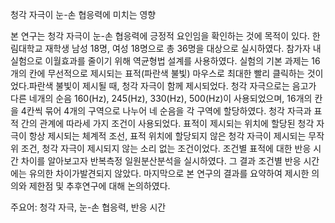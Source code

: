 청각 자극이 눈-손 협응력에 미치는 영향

본 연구는 청각 자극이 눈-손 협응력에 긍정적 요인임을 확인하는 것에 목적이 있다. 한림대학교 재학생 남성 18명, 여성 18명으로 총 36명을 대상으로 실시하였다. 참가자 내 실험으로 이월효과를 줄이기 위해 역균형법 설계를 사용하였다. 실험의 기본 과제는 16개의 칸에 무선적으로 제시되는 표적(파란색 불빛) 마우스로 최대한 빨리 클릭하는 것이었다.파란색 불빛이 제시될 때, 청각 자극이 함께 제시되었다. 청각 자극으로는 음고가 다른 네개의 순음 160(Hz), 245(Hz), 330(Hz), 500(Hz)이 사용되었으며, 16개의 칸을 4칸씩 묶어 4개의 구역으로 나누어 네 순음을 각 구역에 할당하였다. 청각 자극과 표적 간의 관계에 따라세 가지 조건이 사용되었다. 표적이 제시되는 위치에 할당된 청각 자극이 항상 제시되는 체계적 조선, 표적 위치에 할당되지 않은 청각 자극이 제시되는 무작위 조건, 청각 자극이 제시되지 않는 소리 없는 조건이었다. 조건별 표적에 대한 반응 시간 차이를 알아보고자 반복측정 일원분산분석을 실시하였다. 그 결과 조건별 반응 시간에는 유의한 차이가발견되지 않았다. 마지막으로 본 연구의 결과를 요약하여 제시한 의의와 제한점 및 추후연구에 대해 논의하였다.


주요어: 청각 자극, 눈-손 협응력, 반응 시간
